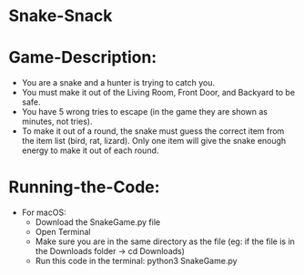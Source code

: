 # Snake-Snack

# Game-Description: 
  - You are a snake and a hunter is trying to catch you.
  - You must make it out of the Living Room, Front Door, and Backyard to be safe.
  - You have 5 wrong tries to escape (in the game they are shown as minutes, not tries).
  - To make it out of a round, the snake must guess the correct item from the item list (bird, rat, lizard). Only one item will give the snake enough energy to make it out of each round.

# Running-the-Code:
  - For macOS:
      - Download the SnakeGame.py file
      - Open Terminal
      - Make sure you are in the same directory as the file (eg: if the file is in the Downloads folder -> cd Downloads)
      - Run this code in the terminal: python3 SnakeGame.py
      
